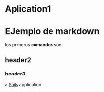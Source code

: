 # Aplication1
# EJemplo de markdown
los primeros **comandos** son:

## header2
### header3
a [Sails](http://sailsjs.org) application
